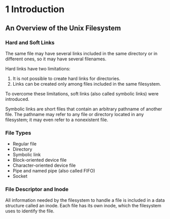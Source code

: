 # 1 Introduction

## An Overview of the Unix Filesystem

### Hard and Soft Links

The same file may have several links included in the same directory or in different ones, so it may have several filenames.

Hard links have two limitations:
1. It is not possible to create hard links for directories.
2. Links can be created only among files included in the same filesystem.

To overcome these limitations, soft links (also called symbolic links) were introduced.

Symbolic links are short files that contain an arbitrary pathname of another file. The pathname may refer to any file or directory located in any filesystem; it may even refer to a nonexistent file.

### File Types

* Regular file
* Directory
* Symbolic link
* Block-oriented device file
* Character-oriented device file
* Pipe and named pipe (also called FIFO)
* Socket

### File Descriptor and Inode

All information needed by the filesystem to handle a file is included in a data structure called an inode. Each file has its own inode, which the filesystem uses to identify the file.







